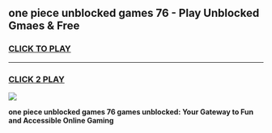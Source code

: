 
## one piece unblocked games 76 - Play Unblocked Gmaes & Free
<h3>
<a href="https://premium.freeplayer.one?title=one_piece_unblocked_games_76&ref=20F">CLICK TO PLAY</a></h3>
<hr>

<h3>
<a href="https://premium.freeplayer.one?title=one_piece_unblocked_games_76&ref=20F">CLICK 2 PLAY</a>
  
</h3>

<a href="https://premium.freeplayer.one?title=one_piece_unblocked_games_76&ref=20F/"><img src="https://clearcache.store/games.png"></a>


**one piece unblocked games 76 games unblocked: Your Gateway to Fun and Accessible Online Gaming**
